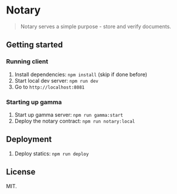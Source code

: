 # Notary

> Notary serves a simple purpose - store and verify documents.

## Getting started
### Running client
1. Install dependencies: `npm install` (skip if done before)
1. Start local dev server: `npm run dev`
1. Go to `http://localhost:8081`

### Starting up gamma
1. Start up gamma server: `npm run gamma:start`
1. Deploy the notary contract: `npm run notary:local`

## Deployment
1. Deploy statics: `npm run deploy`

## License
MIT.